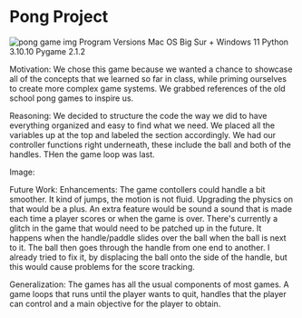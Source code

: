 # Pong Project

![pong game img](https://user-images.githubusercontent.com/102317619/222326890-bdeb57b2-23ed-4258-90ce-1b14a930799b.png)
Program Versions
  Mac OS Big Sur + Windows 11
  Python 3.10.10
  Pygame 2.1.2
  
 Motivation:
    We chose this game because we wanted a chance to showcase all of the concepts
    that we learned so far in class, while priming ourselves to create more complex 
    game systems. We grabbed references of the old school pong games to inspire us.
 
 Reasoning:
    We decided to structure the code the way we did to have everything organized and easy 
    to find what we need. We placed all the variables up at the top and labeled the section 
    accordingly. We had our controller functions right underneath, these include the ball and both 
    of the handles. THen the game loop was last.

 Image:
 
 Future Work:
    Enhancements:
        The game contollers could handle a bit smoother. It kind of jumps, the motion is not fluid. Upgrading the 
        physics on that would be a plus. An extra feature would be sound a sound that is made each time a player
        scores or when the game is over.
        There's currently a glitch in the game that would need to be patched up in the future. It happens when
        the handle/paddle slides over the ball when the ball is next to it. The ball then goes through the handle
        from one end to another. I already tried to fix it, by displacing the ball onto the side of the handle,
        but this would cause problems for the score tracking.
 
 Generalization: 
     The games has all the usual components of most games. A game loops that runs until the player wants to quit, 
     handles that the player can control and a main objective for the player to obtain.
 
    
